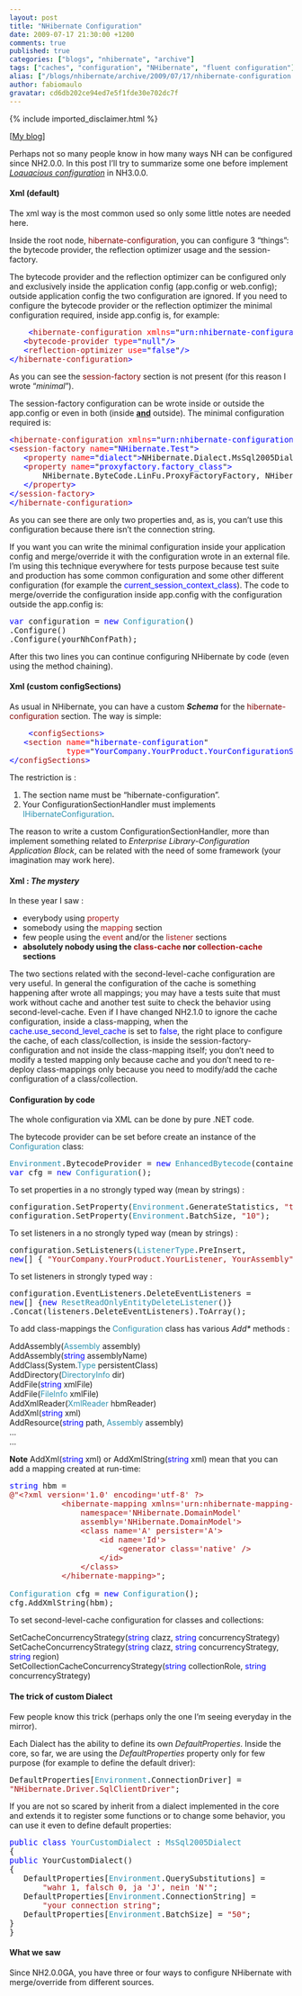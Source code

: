 ```yaml
---
layout: post
title: "NHibernate Configuration"
date: 2009-07-17 21:30:00 +1200
comments: true
published: true
categories: ["blogs", "nhibernate", "archive"]
tags: ["caches", "configuration", "NHibernate", "fluent configuration"]
alias: ["/blogs/nhibernate/archive/2009/07/17/nhibernate-configuration.aspx"]
author: fabiomaulo
gravatar: cd6db202ce94ed7e5f1fde30e702dc7f
---
```

{% include imported_disclaimer.html %}
<p>[<a target="_blank" href="http://fabiomaulo.blogspot.com/">My blog</a>]</p>
<p>Perhaps not so many people know in how many ways NH can be configured since NH2.0.0. In this post I&rsquo;ll try to summarize some one before implement <em><a target="_blank" href="http://fabiomaulo.blogspot.com/2009/02/nhvloquacious-fluent-configuration-for.html">Loquacious configuration</a></em> in NH3.0.0.</p>
<h4>Xml (default)</h4>
<p>The xml way is the most common used so only some little notes are needed here.</p>
<p>Inside the root node, <span style="color: #800000">hibernate-configuration</span>, you can configure 3 &ldquo;things&rdquo;: the bytecode provider, the reflection optimizer usage and the session-factory.</p>
<p>The bytecode provider and the reflection optimizer can be configured only and exclusively inside the application config (app.config or web.config); outside application config the two configuration are ignored. If you need to configure the bytecode provider or the reflection optimizer the minimal configuration required, inside app.config is, for example:</p>
<pre class="code">    <span style="color: blue">&lt;</span><span style="color: #a31515">hibernate-configuration </span><span style="color: red">xmlns</span><span style="color: blue">=</span>"<span style="color: blue">urn:nhibernate-configuration-2.2</span>"<span style="color: blue">&gt;<br />   &lt;</span><span style="color: #a31515">bytecode-provider </span><span style="color: red">type</span><span style="color: blue">=</span>"<span style="color: blue">null</span>"<span style="color: blue">/&gt;<br />   &lt;</span><span style="color: #a31515">reflection-optimizer </span><span style="color: red">use</span><span style="color: blue">=</span>"<span style="color: blue">false</span>"<span style="color: blue">/&gt;<br />&lt;/</span><span style="color: #a31515">hibernate-configuration</span><span style="color: blue">&gt;</span></pre>
<p>
<a href="http://11011.net/software/vspaste"></a></p>
<p>As you can see the <span style="color: #800000">session-factory</span> section is not present (for this reason I wrote &ldquo;<em>minimal</em>&rdquo;).</p>
<p>The session-factory configuration can be wrote inside or outside the app.config or even in both (inside <strong><span style="text-decoration: underline;">and</span></strong> outside). The minimal configuration required is:</p>
<pre class="code"><span style="color: blue">&lt;</span><span style="color: #a31515">hibernate-configuration </span><span style="color: red">xmlns</span><span style="color: blue">=</span>"<span style="color: blue">urn:nhibernate-configuration-2.2</span>"<span style="color: blue">&gt;<br />&lt;</span><span style="color: #a31515">session-factory </span><span style="color: red">name</span><span style="color: blue">=</span>"<span style="color: blue">NHibernate.Test</span>"<span style="color: blue">&gt;<br />   &lt;</span><span style="color: #a31515">property </span><span style="color: red">name</span><span style="color: blue">=</span>"<span style="color: blue">dialect</span>"<span style="color: blue">&gt;</span>NHibernate.Dialect.MsSql2005Dialect<span style="color: blue">&lt;/</span><span style="color: #a31515">property</span><span style="color: blue">&gt;<br />   &lt;</span><span style="color: #a31515">property </span><span style="color: red">name</span><span style="color: blue">=</span>"<span style="color: blue">proxyfactory.factory_class</span>"<span style="color: blue">&gt;<br />       </span>NHibernate.ByteCode.LinFu.ProxyFactoryFactory, NHibernate.ByteCode.LinFu<br />   <span style="color: blue">&lt;/</span><span style="color: #a31515">property</span><span style="color: blue">&gt;<br />&lt;/</span><span style="color: #a31515">session-factory</span><span style="color: blue">&gt;<br />&lt;/</span><span style="color: #a31515">hibernate-configuration</span><span style="color: blue">&gt;</span></pre>
<p>As you can see there are only two properties and, as is, you can&rsquo;t use this configuration because there isn&rsquo;t the connection string.</p>
<p>If you want you can write the minimal configuration inside your application config and merge/override it with the configuration wrote in an external file. I&rsquo;m using this technique everywhere for tests purpose because test suite and production has some common configuration and some other different configuration (for example the <span style="color: #0000ff">current_session_context_class</span>). The code to merge/override the configuration inside app.config with the configuration outside the app.config is:</p>
<pre class="code"><span style="color: blue">var </span>configuration = <span style="color: blue">new </span><span style="color: #2b91af">Configuration</span>()<br />.Configure()<br />.Configure(yourNhConfPath);</pre>
<p>After this two lines you can continue configuring NHibernate by code (even using the method chaining).</p>
<h4>Xml (custom configSections)</h4>
<p>As usual in NHibernate, you can have a custom <strong><em>Schema</em></strong> for the <span style="color: #800000">hibernate-configuration</span> section. The way is simple:</p>
<pre class="code">    <span style="color: blue">&lt;</span><span style="color: #a31515">configSections</span><span style="color: blue">&gt;<br />   &lt;</span><span style="color: #a31515">section </span><span style="color: red">name</span><span style="color: blue">=</span>"<span style="color: blue">hibernate-configuration</span>"<br />            <span style="color: red">type</span><span style="color: blue">=</span>"<span style="color: blue">YourCompany.YourProduct.YourConfigurationSectionHandler, YourAssembly</span>" <span style="color: blue">/&gt;<br />&lt;/</span><span style="color: #a31515">configSections</span><span style="color: blue">&gt;<br /></span></pre>
<p>The restriction is :</p>
<ol>
<li>The section name must be &ldquo;hibernate-configuration&rdquo;. </li>
<li>Your ConfigurationSectionHandler must implements <span style="color: #2b91af">IHibernateConfiguration</span>. </li>
</ol>
<p>The reason to write a custom ConfigurationSectionHandler, more than implement something related to <em>Enterprise Library-Configuration Application Block</em>, can be related with the need of some framework (your imagination may work here).</p>
<h4>Xml : <em>The mystery</em></h4>
<p>In these year I saw :</p>
<ul>
<li>everybody using <span style="color: #a31515">property</span> </li>
<li>somebody using the <span style="color: #a31515">mapping</span> section </li>
<li>few people using the <span style="color: #a31515">event</span> and/or the <span style="color: #a31515">listener</span> sections </li>
<li><strong>absolutely nobody using the <span style="color: #a31515">class-cache</span> nor <span style="color: #a31515">collection-cache</span> sections</strong> </li>
</ul>
<p>The two sections related with the second-level-cache configuration are very useful. In general the configuration of the cache is something happening after wrote all mappings; you may have a tests suite that must work without cache and another test suite to check the behavior using second-level-cache. Even if I have changed NH2.1.0 to ignore the cache configuration, inside a class-mapping, when the <span style="color: #0000ff">cache.use_second_level_cache</span> is set to <span style="color: #0000ff">false</span>, the right place to configure the cache, of each class/collection, is inside the session-factory-configuration and not inside the class-mapping itself; you don&rsquo;t need to modify a tested mapping only because cache and you don&rsquo;t need to re-deploy class-mappings only because you need to modify/add the cache configuration of a class/collection.</p>
<h4>Configuration by code</h4>
<p>The whole configuration via XML can be done by pure .NET code.</p>
<p>The bytecode provider can be set before create an instance of the <span style="color: #2b91af">Configuration</span> class:</p>
<pre class="code"><span style="color: #2b91af">Environment</span>.BytecodeProvider = <span style="color: blue">new </span><span style="color: #2b91af">EnhancedBytecode</span>(container);<br /><span style="color: blue">var </span>cfg = <span style="color: blue">new </span><span style="color: #2b91af">Configuration</span>();</pre>
<p>
<a href="http://11011.net/software/vspaste"></a></p>
<p>To set properties in a no strongly typed way (mean by strings) :</p>
<pre class="code">configuration.SetProperty(<span style="color: #2b91af">Environment</span>.GenerateStatistics, <span style="color: #a31515">"true"</span>);<br />configuration.SetProperty(<span style="color: #2b91af">Environment</span>.BatchSize, <span style="color: #a31515">"10"</span>);</pre>
<p>To set listeners in a no strongly typed way (mean by strings) :</p>
<pre class="code">configuration.SetListeners(<span style="color: #2b91af">ListenerType</span>.PreInsert,<br /><span style="color: blue">new</span>[] { <span style="color: #a31515">"YourCompany.YourProduct.YourListener, YourAssembly" </span>});</pre>
<p>To set listeners in strongly typed way :</p>
<pre class="code">configuration.EventListeners.DeleteEventListeners =<br /><span style="color: blue">new</span>[] {<span style="color: blue">new </span><span style="color: #2b91af">ResetReadOnlyEntityDeleteListener</span>()}<br />.Concat(listeners.DeleteEventListeners).ToArray();</pre>
<p>To add class-mappings the <span style="color: #2b91af">Configuration</span> class has various <em>Add*</em> methods :</p>
<p>AddAssembly(<span style="color: #2b91af">Assembly</span> assembly) 
  <br />AddAssembly(<span style="color: #0000ff">string</span> assemblyName) 
  <br />AddClass(System.<span style="color: #2b91af">Type</span> persistentClass) 
  <br />AddDirectory(<span style="color: #2b91af">DirectoryInfo</span> dir) 
  <br />AddFile(<span style="color: #0000ff">string</span> xmlFile) 
  <br />AddFile(<span style="color: #2b91af">FileInfo</span> xmlFile) 
  <br />AddXmlReader(<span style="color: #2b91af">XmlReader</span> hbmReader) 
  <br />AddXml(<span style="color: #0000ff">string</span> xml) 
  <br />AddResource(<span style="color: #0000ff">string</span> path, <span style="color: #2b91af">Assembly</span> assembly) 
  <br />... 
  <br />...</p>
<p><strong>Note</strong> AddXml(<span style="color: #0000ff">string</span> xml) or AddXmlString(<span style="color: #0000ff">string</span> xml) mean that you can add a mapping created at run-time:</p>
<pre class="code"><span style="color: blue">string </span>hbm =<br /><span style="color: #a31515">@"&lt;?xml version='1.0' encoding='utf-8' ?&gt;<br />           &lt;hibernate-mapping xmlns='urn:nhibernate-mapping-2.2'<br />               namespace='NHibernate.DomainModel'<br />               assembly='NHibernate.DomainModel'&gt;<br />               &lt;class name='A' persister='A'&gt;<br />                   &lt;id name='Id'&gt;<br />                       &lt;generator class='native' /&gt;<br />                   &lt;/id&gt;<br />               &lt;/class&gt;<br />           &lt;/hibernate-mapping&gt;"</span>;<br /><br /><span style="color: #2b91af">Configuration </span>cfg = <span style="color: blue">new </span><span style="color: #2b91af">Configuration</span>();<br />cfg.AddXmlString(hbm);</pre>
<p>
<a href="http://11011.net/software/vspaste"></a></p>
<p>To set second-level-cache configuration for classes and collections:</p>
<p>SetCacheConcurrencyStrategy(<span style="color: #0000ff">string</span> clazz, <span style="color: #0000ff">string</span> concurrencyStrategy) 
  <br />SetCacheConcurrencyStrategy(<span style="color: #0000ff">string</span> clazz, <span style="color: #0000ff">string</span> concurrencyStrategy, <span style="color: #0000ff">string</span> region) 
  <br />SetCollectionCacheConcurrencyStrategy(<span style="color: #0000ff">string</span> collectionRole, <span style="color: #0000ff">string</span> concurrencyStrategy)</p>
<h4>The trick of custom Dialect</h4>
<p>Few people know this trick (perhaps only the one I&rsquo;m seeing everyday in the mirror).</p>
<p>Each Dialect has the ability to define its own <em>DefaultProperties</em>. Inside the core, so far, we are using the <em>DefaultProperties</em> property only for few purpose (for example to define the default driver):</p>
<pre class="code">DefaultProperties[<span style="color: #2b91af">Environment</span>.ConnectionDriver] =<br /><span style="color: #a31515">"NHibernate.Driver.SqlClientDriver"</span>;</pre>
<p>If you are not so scared by inherit from a dialect implemented in the core and extends it to register some functions or to change some behavior, you can use it even to define default properties:</p>
<pre class="code"><span style="color: blue">public class </span><span style="color: #2b91af">YourCustomDialect </span>: <span style="color: #2b91af">MsSql2005Dialect<br /></span>{<br /><span style="color: blue">public </span>YourCustomDialect()<br />{<br />   DefaultProperties[<span style="color: #2b91af">Environment</span>.QuerySubstitutions] =<br />       <span style="color: #a31515">"wahr 1, falsch 0, ja 'J', nein 'N'"</span>;<br />   DefaultProperties[<span style="color: #2b91af">Environment</span>.ConnectionString] =<br />       <span style="color: #a31515">"your connection string"</span>;<br />   DefaultProperties[<span style="color: #2b91af">Environment</span>.BatchSize] = <span style="color: #a31515">"50"</span>;<br />}<br />}</pre>
<p>
<a href="http://11011.net/software/vspaste"></a></p>
<h4>What we saw</h4>
<p>Since NH2.0.0GA, you have three or four ways to configure NHibernate with merge/override from different sources.</p>
